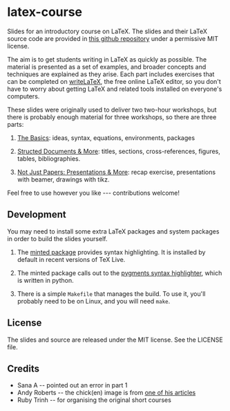latex-course
============

Slides for an introductory course on LaTeX. The slides and their LaTeX source
code are provided in [this github repository](https://github.com/jdleesmiller/latex-course) under a permissive MIT license.

The aim is to get students writing in LaTeX as quickly as possible. The material is presented as a set of examples, and broader concepts and techniques are explained as they arise. Each part includes exercises that can be completed on [writeLaTeX](https://www.writelatex.com), the free online LaTeX editor, so you don't have to worry about getting LaTeX and related tools installed on everyone's computers.

These slides were originally used to deliver two two-hour workshops, but there is probably enough material for three workshops, so there are three parts:

1. [The Basics](http://jdleesmiller.github.io/latex-course/en/part1.pdf): ideas, syntax, equations, environments, packages

1. [Structed Documents &
More](http://jdleesmiller.github.io/latex-course/en/part2.pdf): titles, sections, cross-references, figures, tables, bibliographies.

1. [Not Just Papers: Presentations & More](http://jdleesmiller.github.io/latex-course/en/part3.pdf): recap exercise, presentations with beamer, drawings with
tikz.

Feel free to use however you like --- contributions welcome!

Development
-----------

You may need to install some extra LaTeX packages and system packages in order
to build the slides yourself.

1. The [minted package](http://www.ctan.org/pkg/minted) provides syntax
highlighting. It is installed by default in recent versions of TeX Live.

1. The minted package calls out to the [pygments syntax highlighter](http://pygments.org/), which is written in python.

1. There is a simple `Makefile` that manages the build. To use it, you'll
probably need to be on Linux, and you will need `make`. 

License
-------

The slides and source are released under the MIT license. See the LICENSE file.

Credits
-------

* Sana A -- pointed out an error in part 1
* Andy Roberts -- the chick(en) image is from [one of his articles](http://www.andy-roberts.net/writing/latex/importing_images)
* Ruby Trinh -- for organising the original short courses
